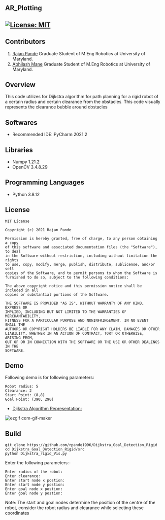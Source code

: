 ## AR_Plotting
[![License: MIT](https://img.shields.io/badge/License-MIT-green.svg)](https://opensource.org/licenses/MIT)
---
## Contributors

1) [Rajan Pande](https://github.com/rpande1996)
Graduate Student of M.Eng Robotics at University of Maryland. 
2) [Abhilash Mane](https://github.com/abhilash1998)
Graduate Student of M.Eng Robotics at University of Maryland.

## Overview

This code utilizes for Dijkstra algorithm for path planning for a rigid robot of a certain radius and 
certain clearance from the obstacles. This code visually represents the clearance bubble around obstacles 

## Softwares

* Recommended IDE: PyCharm 2021.2

## Libraries

* Numpy 1.21.2
* OpenCV 3.4.8.29

## Programming Languages

* Python 3.8.12

## License 

```
MIT License

Copyright (c) 2021 Rajan Pande

Permission is hereby granted, free of charge, to any person obtaining a copy
of this software and associated documentation files (the "Software"), to deal
in the Software without restriction, including without limitation the rights
to use, copy, modify, merge, publish, distribute, sublicense, and/or sell
copies of the Software, and to permit persons to whom the Software is
furnished to do so, subject to the following conditions:

The above copyright notice and this permission notice shall be included in all
copies or substantial portions of the Software.

THE SOFTWARE IS PROVIDED "AS IS", WITHOUT WARRANTY OF ANY KIND, EXPRESS OR
IMPLIED, INCLUDING BUT NOT LIMITED TO THE WARRANTIES OF MERCHANTABILITY,
FITNESS FOR A PARTICULAR PURPOSE AND NONINFRINGEMENT. IN NO EVENT SHALL THE
AUTHORS OR COPYRIGHT HOLDERS BE LIABLE FOR ANY CLAIM, DAMAGES OR OTHER
LIABILITY, WHETHER IN AN ACTION OF CONTRACT, TORT OR OTHERWISE, ARISING FROM,
OUT OF OR IN CONNECTION WITH THE SOFTWARE OR THE USE OR OTHER DEALINGS IN THE 
SOFTWARE.
```

## Demo

Following demo is for following parameters:
```
Robot radius: 5
Clearance: 2
Start Point: (8,8)
Goal Point: (390, 290)
```

- [Dijkstra Algorithm Representation:](https://youtu.be/vvrBrp0YNy4)

![ezgif com-gif-maker](https://github.com/rpande1996/Dijkstra_Goal_Detection_Rigid/blob/main/media/gifs/output.gif)

## Build

```
git clone https://github.com/rpande1996/Dijkstra_Goal_Detection_Rigid
cd Dijkstra_Goal_Detection_Rigid/src
python Dijkstra_rigid_Vis.py
```
Enter the following parameters:-
```
Enter radius of the robot:
Enter clearance:
Enter start node x postion:
Enter start node y postion:
Enter goal node x postion:
Enter goal node y postion:
```
Note: The start and goal nodes determine the position of the centre of the robot, consider the robot radius and clearance while selecting these coordinates
